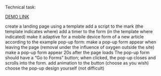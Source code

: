 Technical task:

[DEMO LINK](https://oksana-kyryienko.github.io/landing_infinity/)

create a landing page using a template
add a script to the mark (the template indicates where)
add a timer to the form (in the template where indicated)
make it adaptive for a mobile device
form of a new article according to the example
pop-up form:
make a pop-up form appear when leaving the page (removal under the influence of oxygen outside the site)
make a pop-up form appear 20s after the page loads
The pop-up form should have a “Go to Forms” button; when clicked, the pop-up closes and scrolls into the form.
add animation to the button (choose as you wish)
choose the pop-up design yourself (not difficult)
